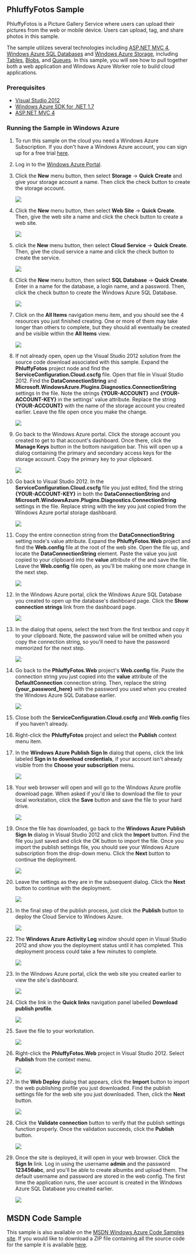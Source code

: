## PhluffyFotos Sample

PhluffyFotos is a Picture Gallery Service where users can upload their pictures from the web or mobile device. Users can upload, tag, and share photos in this sample.

The sample utilizes several technologies including [ASP.NET MVC 4](http://www.asp.net/mvc/mvc4), [Windows Azure SQL Databases](http://www.windowsazure.com/en-us/develop/net/how-to-guides/sql-database/) and [Windows Azure Storage](http://www.windowsazure.com/en-us/home/features/storage/), including [Tables](https://www.windowsazure.com/en-us/develop/net/how-to-guides/table-services/), [Blobs](https://www.windowsazure.com/en-us/develop/net/how-to-guides/blob-storage/), and [Queues](https://www.windowsazure.com/en-us/develop/net/how-to-guides/queue-service/). In this sample, you will see how to pull together both a web application and Windows Azure Worker role to build cloud applications. 

### Prerequisites

* [Visual Studio 2012](http://www.microsoft.com/visualstudio/en-us/products) 
* [Windows Azure SDK for .NET 1.7](http://www.windowsazure.com/en-us/develop/net/)
* [ASP.NET MVC 4](http://www.asp.net/mvc/mvc4)


### Running the Sample in Windows Azure

1. To run this sample on the cloud you need a Windows Azure Subscription. If you don't have a Windows Azure account, you can sign up for a free trial [here](http://bit.ly/windowsazuretrial).

1. Log in to the [Windows Azure Portal](https://manage.windowsazure.com/).

1. Click the **New** menu button, then select **Storage** -> **Quick Create** and give your storage account a name. Then click the check button to create the storage account. 

	![](images/1.png?raw=true)

1. Click the **New** menu button, then select **Web Site** -> **Quick Create**. Then, give the web site a name and click the check button to create a web site. 

	![](images/2.png?raw=true)

1. click the **New** menu button, then select **Cloud Service** -> **Quick Create**. Then, give the cloud service a name and click the check button to create the service. 

	![](images/3.png?raw=true)

1. Click the **New** menu button, then select **SQL Database** -> **Quick Create**. Enter in a name for the database, a login name, and a password. Then, click the check button to create the Windows Azure SQL Database. 

	![](images/4.png?raw=true)

1. Click on the **All Items** navigation menu item, and you should see the 4 resources you just finished creating. One or more of them may take longer than others to complete, but they should all eventually be created and be visible within the **All Items** view. 

	![](images/5.png?raw=true)

1. If not already open, open up the Visual Studio 2012 solution from the source code download associated with this sample. Expand the **PhluffyFotos** project node and find the **ServiceConfiguration.Cloud.cscfg** file. Open that file in Visual Studio 2012. Find the **DataConnectionString** and **Microsoft.WindowsAzure.Plugins.Diagnostics.ConnectionString** settings in the file. Note the strings **{YOUR-ACCOUNT}** and **{YOUR-ACCOUNT-KEY}** in the settings' value attribute. Replace the string **{YOUR-ACCOUNT}** with the name of the storage account you created earlier. Leave the file open once you make the change.

	![](images/6.png?raw=true)

1. Go back to the Windows Azure portal. Click the storage account you created to get to that account's dashboard. Once there, click the **Manage Keys** button in the bottom navigation bar. This will open up a dialog containing the primary and secondary access keys for the storage account. Copy the primary key to your clipboard. 

	![](images/7.png?raw=true)

1. Go back to Visual Studio 2012. In the **ServiceConfiguration.Cloud.cscfg** file you just edited, find the string **{YOUR-ACCOUNT-KEY}** in both the **DataConnectionString** and **Microsoft.WindowsAzure.Plugins.Diagnostics.ConnectionString** settings in the file. Replace string with the key you just copied from the Windows Azure portal storage dashboard. 

	![](images/8.png?raw=true)

1. Copy the entire connection string from the **DataConnectionString** setting node's value attribute. Expand the **PhluffyFotos.Web** project and find the **Web.config** file at the root of the web site. Open the file up, and locate the **DataConnectionString** element. Paste the value you just copied to your clipboard into the **value** attribute of the and save the file. Leave the **Web.config** file open, as you'll be making one more change in the next step. 

	![](images/9.png?raw=true)

1. In the Windows Azure portal, click the Windows Azure SQL Database you created to open up the database's dashboard page. Click the **Show connection strings** link from the dashboard page. 

	![](images/10.png?raw=true)

1. In the dialog that opens, select the text from the first textbox and copy it to your clipboard. Note, the password value will be omitted when you copy the connection string, so you'll need to have the password memorized for the next step. 

	![](images/11.png?raw=true)

1. Go back to the **PhluffyFotos.Web** project's **Web.config** file. Paste the connection string you just copied into the **value** attribute of the **DefaultConnection** connection string. Then, replace the string **{your_password_here}** with the password you used when you created the Windows Azure SQL Database earlier. 

	![](images/12.png?raw=true)

1. Close both the **ServiceConfiguration.Cloud.cscfg** and **Web.config** files if you haven't already. 

1. Right-click the **PhluffyFotos** project and select the **Publish** context menu item. 

1. In the **Windows Azure Publish Sign In** dialog that opens, click the link labeled **Sign in to download credentials**, if your account isn't already visible from the **Choose your subscription** menu. 

	![](images/13.png?raw=true)

1. Your web browser will open and will go to the Windows Azure profile download page. When asked if you'd like to download the file to your local workstation, click the **Save** button and save the file to your hard drive. 

	![](images/14.png?raw=true)

1. Once the file has downloaded, go back to the **Windows Azure Publish Sign In** dialog in Visual Studio 2012 and click the **Import** button. Find the file you just saved and click the OK button to import the file. Once you import the publish settings file, you should see your Windows Azure subscription from the drop-down menu. Click the **Next** button to continue the deployment. 

	![](images/15.png?raw=true)

1. Leave the settings as they are in the subsequent dialog. Click the **Next** button to continue with the deployment. 

	![](images/16.png?raw=true)

1. In the final step of the publish process, just click the **Publish** button to deploy the Cloud Service to Windows Azure. 

	![](images/17.png?raw=true)

1. The **Windows Azure Activity Log** window should open in Visual Studio 2012 and show you the deployment status until it has completed. This deployment process could take a few minutes to complete. 

	![](images/18.png?raw=true)

1. In the Windows Azure portal, click the web site you created earlier to view the site's dashboard. 

	![](images/19.png?raw=true)

1. Click the link in the **Quick links** navigation panel labelled **Download publish profile**.

	![](images/20.png?raw=true)

1. Save the file to your workstation. 

	![](images/21.png?raw=true)

1. Right-click the **PhluffyFotos.Web** project in Visual Studio 2012. Select **Publish** from the context menu.

	![](images/22.png?raw=true)

1. In the **Web Deploy** dialog that appears, click the **Import** button to import the web publishing profile you just downloaded. Find the publish settings file for the web site you just downloaded. Then, click the **Next** button.

	![](images/23.png?raw=true)

1. Click the **Validate connection** button to verify that the publish settings function properly. Once the validation succeeds, click the **Publish** button. 

	![](images/24.png?raw=true)

1. Once the site is deployed, it will open in your web browser. Click the **Sign In** link. Log in using the username **admin** and the password **123456abc**, and you'll be able to create albumbs and upload them. The default username and password are stored in the web config. The first time the application runs, the user account is created in the Windows Azure SQL Database you created earlier. 

	![](images/25.png?raw=true)

## MSDN Code Sample ###
This sample is also available on the [MSDN Windows Azure Code Samples site](http://code.msdn.microsoft.com/PhluffyFotos-Sample-7ecffd31). If you would like to download a ZIP file containing all the source code for the sample it is available [here](http://code.msdn.microsoft.com/PhluffyFotos-Sample-7ecffd31/file/63060/1/PhluffyFotos.zip). 